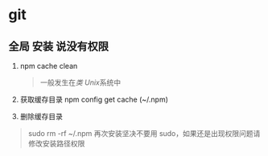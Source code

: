 # git

## 全局 安装 说没有权限

1.  npm cache clean

    > 一般发生在*类 Unix*系统中

2.  获取缓存目录 npm config get cache (~/.npm)

3.  删除缓存目录

> sudo rm -rf ~/.npm
> 再次安装坚决不要用 sudo，如果还是出现权限问题请修改安装路径权限
